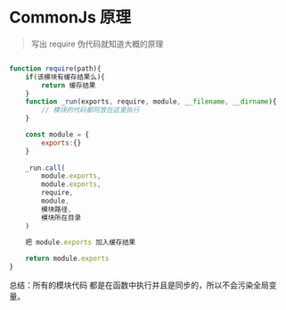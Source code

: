 # CommonJs 原理

> 写出 require 伪代码就知道大概的原理

```js

function require(path){
    if(该模块有缓存结果么){
        return 缓存结果
    }   
    function _run(exports, require, module, __filename, __dirname){
        // 模块的代码都将放在这里执行
    }

    const module = {
        exports:{}
    }
    
    _run.call(
        module.exports,
        module.exports,
        require,
        module,
        模块路径,
        模块所在目录
    )
    
    把 module.exports 加入缓存结果

    return module.exports
}
```

总结：所有的模块代码 都是在函数中执行并且是同步的，所以不会污染全局变量。